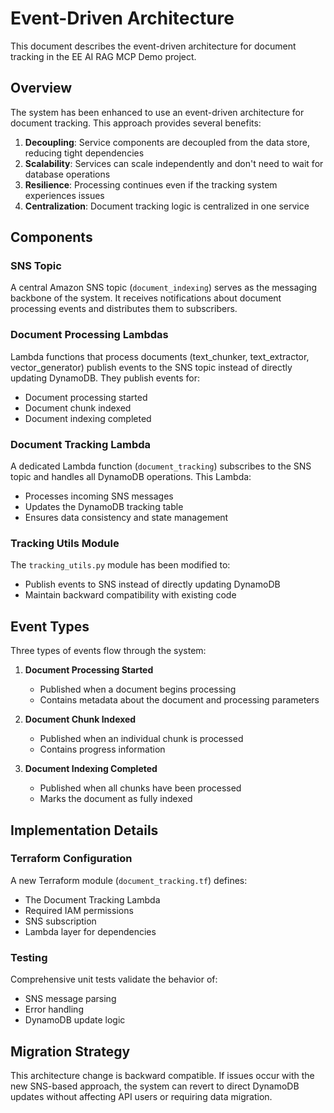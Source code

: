 # Event-Driven Architecture

This document describes the event-driven architecture for document tracking in the EE AI RAG MCP Demo project.

## Overview

The system has been enhanced to use an event-driven architecture for document tracking. This approach provides several benefits:

1. **Decoupling**: Service components are decoupled from the data store, reducing tight dependencies
2. **Scalability**: Services can scale independently and don't need to wait for database operations
3. **Resilience**: Processing continues even if the tracking system experiences issues
4. **Centralization**: Document tracking logic is centralized in one service

## Components

### SNS Topic

A central Amazon SNS topic (`document_indexing`) serves as the messaging backbone of the system. It receives notifications about document processing events and distributes them to subscribers.

### Document Processing Lambdas

Lambda functions that process documents (text_chunker, text_extractor, vector_generator) publish events to the SNS topic instead of directly updating DynamoDB. They publish events for:

- Document processing started
- Document chunk indexed 
- Document indexing completed

### Document Tracking Lambda

A dedicated Lambda function (`document_tracking`) subscribes to the SNS topic and handles all DynamoDB operations. This Lambda:

- Processes incoming SNS messages
- Updates the DynamoDB tracking table
- Ensures data consistency and state management

### Tracking Utils Module

The `tracking_utils.py` module has been modified to:
- Publish events to SNS instead of directly updating DynamoDB
- Maintain backward compatibility with existing code

## Event Types

Three types of events flow through the system:

1. **Document Processing Started**
   - Published when a document begins processing
   - Contains metadata about the document and processing parameters

2. **Document Chunk Indexed**
   - Published when an individual chunk is processed
   - Contains progress information

3. **Document Indexing Completed**
   - Published when all chunks have been processed
   - Marks the document as fully indexed

## Implementation Details

### Terraform Configuration

A new Terraform module (`document_tracking.tf`) defines:
- The Document Tracking Lambda
- Required IAM permissions
- SNS subscription
- Lambda layer for dependencies

### Testing

Comprehensive unit tests validate the behavior of:
- SNS message parsing
- Error handling
- DynamoDB update logic

## Migration Strategy

This architecture change is backward compatible. If issues occur with the new SNS-based approach, the system can revert to direct DynamoDB updates without affecting API users or requiring data migration.